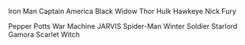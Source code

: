 Iron Man
Captain America
Black Widow
Thor
Hulk
Hawkeye
Nick Fury

Pepper Potts
War Machine
JARVIS
Spider-Man
Winter Soldier
Starlord
Gamora
Scarlet Witch